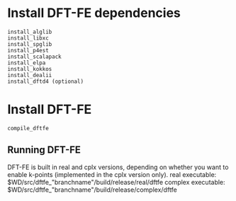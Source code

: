 # Install DFT-FE dependencies
    install_alglib
    install_libxc
    install_spglib
    install_p4est
    install_scalapack
    install_elpa
    install_kokkos
    install_dealii
    install_dftd4 (optional)

# Install DFT-FE
    compile_dftfe

## Running DFT-FE

DFT-FE is built in real and cplx versions, depending on whether you
want to enable k-points (implemented in the cplx version only).
real executable: $WD/src/dftfe\_"branchname"/build/release/real/dftfe
complex executable: $WD/src/dftfe\_"branchname"/build/release/complex/dftfe

